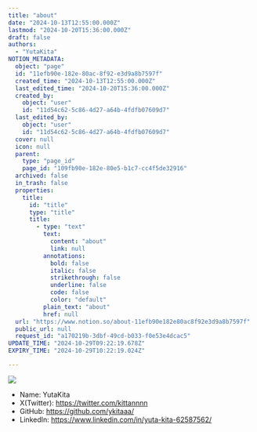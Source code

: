 ```yaml
---
title: "about"
date: "2024-10-13T12:55:00.000Z"
lastmod: "2024-10-20T15:36:00.000Z"
draft: false
authors:
  - "YutaKita"
NOTION_METADATA:
  object: "page"
  id: "11efb90e-182e-80ac-8f92-e3d9a8b7597f"
  created_time: "2024-10-13T12:55:00.000Z"
  last_edited_time: "2024-10-20T15:36:00.000Z"
  created_by:
    object: "user"
    id: "11d54c62-5c86-4d27-a64b-4fdfb07609d7"
  last_edited_by:
    object: "user"
    id: "11d54c62-5c86-4d27-a64b-4fdfb07609d7"
  cover: null
  icon: null
  parent:
    type: "page_id"
    page_id: "109fb90e-182e-80e5-b1c7-cc4f5de32916"
  archived: false
  in_trash: false
  properties:
    title:
      id: "title"
      type: "title"
      title:
        - type: "text"
          text:
            content: "about"
            link: null
          annotations:
            bold: false
            italic: false
            strikethrough: false
            underline: false
            code: false
            color: "default"
          plain_text: "about"
          href: null
  url: "https://www.notion.so/about-11efb90e182e80ac8f92e3d9a8b7597f"
  public_url: null
  request_id: "a170219b-3dbf-49cd-b033-f0e53e4dcac5"
UPDATE_TIME: "2024-10-29T09:22:19.678Z"
EXPIRY_TIME: "2024-10-29T10:22:19.024Z"

---
```



![](https://prod-files-secure.s3.us-west-2.amazonaws.com/8763eeab-7a84-4eae-9d05-fda3364b0d6d/4eb616b3-a81c-4ced-877b-fe404e1a6ebe/39423102.jpg?X-Amz-Algorithm=AWS4-HMAC-SHA256&X-Amz-Content-Sha256=UNSIGNED-PAYLOAD&X-Amz-Credential=AKIAT73L2G45GO43JXI4%2F20241029%2Fus-west-2%2Fs3%2Faws4_request&X-Amz-Date=20241029T092219Z&X-Amz-Expires=3600&X-Amz-Signature=314315d6d8df376451ca83574919b0fdebfab50abb7d63e251bd8501ed77e89a&X-Amz-SignedHeaders=host&x-id=GetObject)

- Name: YutaKita
- X(Twitter): https://twitter.com/kittannnn
- GitHub: https://github.com/ykitaaa/
- LinkedIn: https://www.linkedin.com/in/yuta-kita-62587562/
